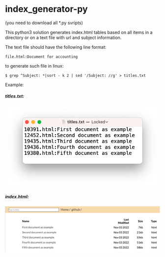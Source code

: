 # index_generator-py

(you need to download all *.py svripts)

This python3 solution generates index.html tables based on all items in a directory or on a text file with url and subject information.

The text file should have the following line format:

    file.html:Document for accounting
    
to generate such file in linux:

    $ grep ^Subject: *|sort - k 2 | sed '/Subject: //g' > titles.txt

Example:

##### titles.txt:

![titles.txt](https://github.com/wilbert-vb/index_generator-py/blob/main/images/titles-txt.png "titles.txt")

##### index.html:

![index.html](https://github.com/wilbert-vb/index_generator-py/blob/main/images/index-html.png "index.html")
